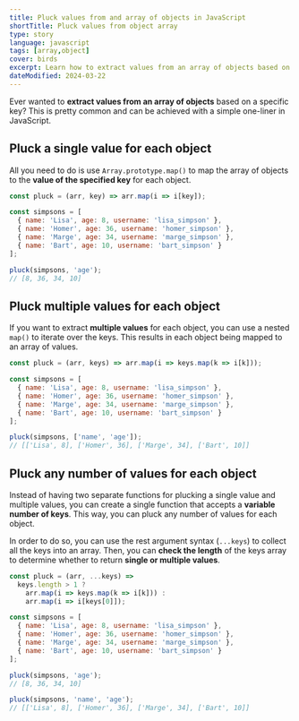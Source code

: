 ```yaml
---
title: Pluck values from and array of objects in JavaScript
shortTitle: Pluck values from object array
type: story
language: javascript
tags: [array,object]
cover: birds
excerpt: Learn how to extract values from an array of objects based on a specified key.
dateModified: 2024-03-22
---
```


Ever wanted to **extract values from an array of objects** based on a specific key? This is pretty common and can be achieved with a simple one-liner in JavaScript.

## Pluck a single value for each object

All you need to do is use `Array.prototype.map()` to map the array of objects to the **value of the specified key** for each object.

```js
const pluck = (arr, key) => arr.map(i => i[key]);

const simpsons = [
  { name: 'Lisa', age: 8, username: 'lisa_simpson' },
  { name: 'Homer', age: 36, username: 'homer_simpson' },
  { name: 'Marge', age: 34, username: 'marge_simpson' },
  { name: 'Bart', age: 10, username: 'bart_simpson' }
];

pluck(simpsons, 'age');
// [8, 36, 34, 10]
```

## Pluck multiple values for each object

If you want to extract **multiple values** for each object, you can use a nested `map()` to iterate over the keys. This results in each object being mapped to an array of values.

```js
const pluck = (arr, keys) => arr.map(i => keys.map(k => i[k]));

const simpsons = [
  { name: 'Lisa', age: 8, username: 'lisa_simpson' },
  { name: 'Homer', age: 36, username: 'homer_simpson' },
  { name: 'Marge', age: 34, username: 'marge_simpson' },
  { name: 'Bart', age: 10, username: 'bart_simpson' }
];

pluck(simpsons, ['name', 'age']);
// [['Lisa', 8], ['Homer', 36], ['Marge', 34], ['Bart', 10]]
```

## Pluck any number of values for each object

Instead of having two separate functions for plucking a single value and multiple values, you can create a single function that accepts a **variable number of keys**. This way, you can pluck any number of values for each object.

In order to do so, you can use the rest argument syntax (`...keys`) to collect all the keys into an array. Then, you can **check the length** of the keys array to determine whether to return **single or multiple values**.

```js
const pluck = (arr, ...keys) =>
  keys.length > 1 ?
    arr.map(i => keys.map(k => i[k])) :
    arr.map(i => i[keys[0]]);

const simpsons = [
  { name: 'Lisa', age: 8, username: 'lisa_simpson' },
  { name: 'Homer', age: 36, username: 'homer_simpson' },
  { name: 'Marge', age: 34, username: 'marge_simpson' },
  { name: 'Bart', age: 10, username: 'bart_simpson' }
];

pluck(simpsons, 'age');
// [8, 36, 34, 10]

pluck(simpsons, 'name', 'age');
// [['Lisa', 8], ['Homer', 36], ['Marge', 34], ['Bart', 10]]
```
